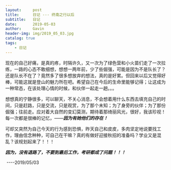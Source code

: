 ```yaml
---
layout:     post
title:      日记 --- 终南之行以后
subtitle:   日记 
date:       2019-05-03
author:     Gavin
header-img: img/2019_05_03.jpg
catalog: true
tags:
    - 日记
---
```


​	现在的自己好痛，是真的疼，时隔许久，又一次为了绿色营和小火苗们走了一次拉练，一路的心态不敢细想，想想一两年前，少了些倔强，可能是因为不是队长了？还是队长不在了？竟然多了很多想放弃的想法，真的是好累。但回来以后又觉得好棒，可能这就是登山的魅力所在吧。希望自己在今后的生命里能够记得；让这成为一种常态，在该处理心情的时候，和伙伴一起走一趟。。。

​	想想真的宁静很多，可以聊天，不关心消息，不会想着用什么东西去填充自己的时间，只是赶路，只是交流，只是观赏，为了那个未知；为了身旁的伙伴；为了那份倔强；往前走。应对着大自然的变幻莫测，期待着那绮丽风光，很好，我该珍视！每一次都是很棒的记忆，——***因为有她他们的存在！***

​	可却又突然为自己今天的行为感到恐惧，昨天自己和皮皮，多肉坚定地说要找工作，理由信念种种，可自己在干嘛？真的有做好迎接秋招的准备吗？学业又是混乱？该规划起来了！！！

​	***因为，没有退路了，不要到最后工作，考研都成了问题！！！***

​																																		----2019/05/03

